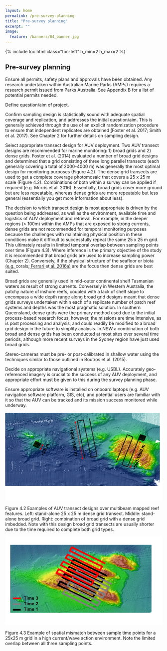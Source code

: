 ```yaml
---
layout: home
permalink: /pre-survey-planning
title: "Pre-survey planning"
excerpt: ""
image:
  feature: /banners/04_banner.jpg
---
```

{% include toc.html class="toc-left" h_min=2 h_max=2 %}

## Pre-survey planning

Ensure all permits, safety plans and approvals have been obtained. Any research undertaken within Australian Marine Parks (AMPs) requires a research permit issued from Parks Australia. See Appendix B for a list of potential permits needed.

Define question/aim of project.

Confirm sampling design is statistically sound with adequate spatial coverage and replication, and addresses the initial question/aim. This is generally achieved through the use of an explicit randomization procedure to ensure that independent replicates are obtained [(](https://paperpile.com/c/ymogqX/NWtd+4W1f)Foster et al. 2017; Smith et al. 2017). See Chapter 2 for further details on sampling design.

Select appropriate transect design for AUV deployment. Two AUV transect designs are recommended for marine monitoring: 1) broad grids and 2) dense grids. Foster et al. (2014) evaluated a number of broad grid designs and determined that a grid consisting of three long parallel transects (each generally covering a total of 2000-4000 m) was generally the most optimal design for monitoring purposes (Figure 4.2). The dense grid transects are used to get a complete coverage photomosaic that covers a 25 x 25 m scale (Figure 4.2). Combinations of both within a survey can be applied if required (e.g. Morris et al. 2016). Essentially, broad grids cover more ground but are less repeatable, whereas dense grids are more repeatable but less general (essentially you get more information about less).

The decision to which transect design is most appropriate is driven by the question being addressed, as well as the environment, available time and logistics of AUV deployment and retrieval. For example, in the deeper regions (> 100m) within the AMPs that are exposed to strong currents, dense grids are not recommended for temporal monitoring purposes because the challenges with maintaining physical position in these conditions make it difficult to successfully repeat the same 25 x 25 m grid. This ultimately results in limited temporal overlap between sampling points over time (Figure 4.3). Where inference is the primary objective of the study it is recommended that broad grids are used to increase sampling power (Chapter 2). Conversely, if the physical structure of the seafloor or biota [(e.g.](https://paperpile.com/c/ymogqX/rpiK)[ ](https://paperpile.com/c/ymogqX/rpiK)corals;[ Ferrari](https://paperpile.com/c/ymogqX/rpiK)[ ](https://paperpile.com/c/ymogqX/rpiK)et[ al.](https://paperpile.com/c/ymogqX/rpiK)[ 2016a)](https://paperpile.com/c/ymogqX/rpiK) are the focus then dense grids are best suited.

Broad grids are generally used in mid-outer continental shelf Tasmanian waters as result of strong currents. Conversely in Western Australia, the patchy nature of inshore reefs, coupled with a lack of shelf slope to encompass a wide depth range along broad grid designs meant that dense grids surveys undertaken within each of a replicate number of patch reef systems and depths was the most pragmatic solution. In southern Queensland, dense grids were the primary method used due to the initial process-based research focus, however, the missions are time intensive, as is post processing and analysis, and could readily be modified to a broad grid design in the future to simplify analysis. In NSW a combination of both broad and dense grids has been conducted at most sites over several time periods, although more recent surveys in the Sydney region have just used broad grids.

Stereo-cameras must be pre- or post-calibrated in shallow water using the techniques similar to those outlined in Boutros et al. (2015). 

Decide on appropriate navigational systems (e.g. USBL). Accurately geo-referenced imagery is crucial to the success of any AUV deployment, and appropriate effort must be given to this during the survey planning phase.

Ensure appropriate software is installed on onboard laptops (e.g. AUV navigation software platform, GIS, etc), and potential users are familiar with it so that the AUV can be tracked and its mission success monitored while underway.

![image alt text](image_1.png)

Figure 4.2 Examples of AUV transect designs over multibeam mapped reef features. Left: stand-alone 25 x 25 m dense grid transect. Middle: stand-alone broad grid. Right: combination of broad grid with a dense grid imbedded. Note with this design broad grid transects are usually shorter due to the time required to complete both grid types.

![image alt text](image_2.png)

Figure 4.3 Example of spatial mismatch between sample time points for a 25x25 m grid in a high current/wave action environment. Note the limited overlap between all three sampling points.
